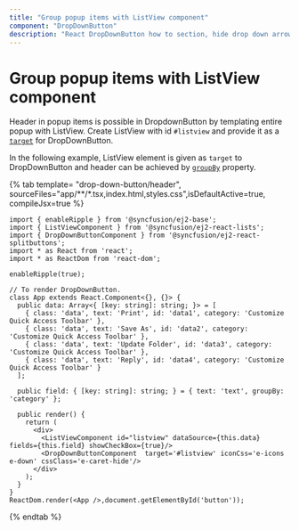 ```yaml
---
title: "Group popup items with ListView component"
component: "DropDownButton"
description: "React DropDownButton how to section, hide drop down arrow, group popup items using list view component, dialog open on popup item click."
---
```


# Group popup items with ListView component

Header in popup items is possible in DropdownButton by templating entire popup with ListView.
Create ListView with id `#listview` and provide it as a
[`target`](../../api/drop-down-button#target) for DropDownButton.

In the following example, ListView element is given as `target` to DropDownButton and header
can be achieved by [`groupBy`](../../api/list-view/fieldSettings#groupby) property.

{% tab template= "drop-down-button/header", sourceFiles="app/**/*.tsx,index.html,styles.css",isDefaultActive=true, compileJsx=true %}

```tsx
import { enableRipple } from '@syncfusion/ej2-base';
import { ListViewComponent } from '@syncfusion/ej2-react-lists';
import { DropDownButtonComponent } from '@syncfusion/ej2-react-splitbuttons';
import * as React from 'react';
import * as ReactDom from 'react-dom';

enableRipple(true);

// To render DropDownButton.
class App extends React.Component<{}, {}> {
  public data: Array<{ [key: string]: string; }> = [
    { class: 'data', text: 'Print', id: 'data1', category: 'Customize Quick Access Toolbar' },
    { class: 'data', text: 'Save As', id: 'data2', category: 'Customize Quick Access Toolbar' },
    { class: 'data', text: 'Update Folder', id: 'data3', category: 'Customize Quick Access Toolbar' },
    { class: 'data', text: 'Reply', id: 'data4', category: 'Customize Quick Access Toolbar' }
  ];

  public field: { [key: string]: string; } = { text: 'text', groupBy: 'category' };
  
  public render() {
    return (
      <div>
        <ListViewComponent id="listview" dataSource={this.data} fields={this.field} showCheckBox={true}/>
        <DropDownButtonComponent  target='#listview' iconCss='e-icons e-down' cssClass='e-caret-hide'/>
      </div>
    );
  }
}
ReactDom.render(<App />,document.getElementById('button'));

```

{% endtab %}